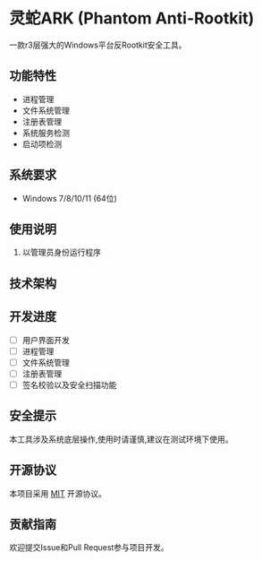 # 灵蛇ARK (Phantom Anti-Rootkit)

一款r3层强大的Windows平台反Rootkit安全工具。

## 功能特性

- 进程管理
- 文件系统管理
- 注册表管理
- 系统服务检测
- 启动项检测

## 系统要求

- Windows 7/8/10/11 (64位)

## 使用说明

1. 以管理员身份运行程序

## 技术架构

## 开发进度

- [ ] 用户界面开发
- [ ] 进程管理
- [ ] 文件系统管理
- [ ] 注册表管理
- [ ] 签名校验以及安全扫描功能

## 安全提示

本工具涉及系统底层操作,使用时请谨慎,建议在测试环境下使用。

## 开源协议

本项目采用 [MIT](LICENSE) 开源协议。

## 贡献指南

欢迎提交Issue和Pull Request参与项目开发。
